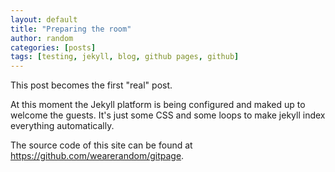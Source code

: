```yaml
---
layout: default
title: "Preparing the room"
author: random
categories: [posts]
tags: [testing, jekyll, blog, github pages, github]
---
```

This post becomes the first "real" post.

At this moment the Jekyll platform is being configured and maked up to welcome the guests. It's just some CSS and some loops to make jekyll index everything automatically.

The source code of this site can be found at https://github.com/wearerandom/gitpage.
